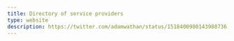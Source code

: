 ```yaml
---
title: Directory of service providers
type: website
description: https://twitter.com/adamwathan/status/1518400980143988736
---
```

